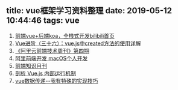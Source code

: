 title: vue框架学习资料整理
date: 2019-05-12 10:44:46
tags: vue
---

1. [前端vue+后端koa，全栈式开发bilibili首页](https://github.com/lybenson/bilibili-vue)
2. [Vue进阶（三十六）：vue.js中created方法的使用详解](https://blog.csdn.net/sunhuaqiang1/article/details/86702926)
3. [《阿里云前端技术周刊》第四期](https://juejin.im/post/5cd783c4e51d453a4d530d8f)
4. [阿里前端开发 macOS个人开发](https://www.xcodebuild.com/)
5. [前端知识月刊 ](https://github.com/jsfront/month)
6. [剖析 Vue.js 内部运行机制](https://juejin.im/book/5a36661851882538e2259c0f)
7. [vue数据传递--我有特殊的实现技巧](https://www.cnblogs.com/MrZouJian/p/8645625.html#top)
